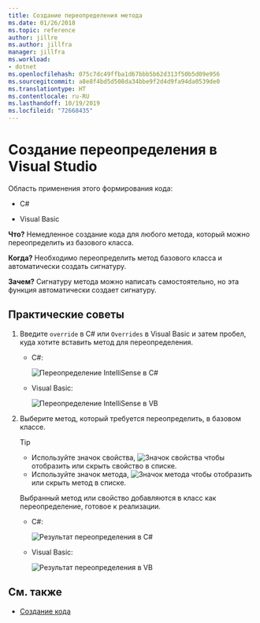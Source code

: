```yaml
---
title: Создание переопределения метода
ms.date: 01/26/2018
ms.topic: reference
author: jillre
ms.author: jillfra
manager: jillfra
ms.workload:
- dotnet
ms.openlocfilehash: 075c7dc49ffba1d67bbb5b62d313f50b5d09e956
ms.sourcegitcommit: a8e8f4bd5d508da34bbe9f2d4d9fa94da0539de0
ms.translationtype: HT
ms.contentlocale: ru-RU
ms.lasthandoff: 10/19/2019
ms.locfileid: "72668435"
---
```

# <a name="generate-an-override-in-visual-studio"></a>Создание переопределения в Visual Studio

Область применения этого формирования кода:

- C#

- Visual Basic

**Что?** Немедленное создание кода для любого метода, который можно переопределить из базового класса.

**Когда?** Необходимо переопределить метод базового класса и автоматически создать сигнатуру.

**Зачем?** Сигнатуру метода можно написать самостоятельно, но эта функция автоматически создает сигнатуру.

## <a name="how-to"></a>Практические советы

1. Введите `override` в C# или `Overrides` в Visual Basic и затем пробел, куда хотите вставить метод для переопределения.

   - C#:

      ![Переопределение IntelliSense в C#](media/override-intellisense-cs.png)

   - Visual Basic:

      ![Переопределение IntelliSense в VB](media/override-intellisense-vb.png)

2. Выберите метод, который требуется переопределить, в базовом классе.

   > [!TIP]
   > - Используйте значок свойства, ![Значок свойства](media/override-property-cs.png) чтобы отобразить или скрыть свойство в списке.
   > - Используйте значок метода, ![Значок метода](media/override-method-cs.png) чтобы отобразить или скрыть метод в списке.

   Выбранный метод или свойство добавляются в класс как переопределение, готовое к реализации.

   - C#:

       ![Результат переопределения в C#](media/override-result-cs.png)

   - Visual Basic:

       ![Результат переопределения в VB](media/override-result-vb.png)

## <a name="see-also"></a>См. также

- [Создание кода](../code-generation-in-visual-studio.md)